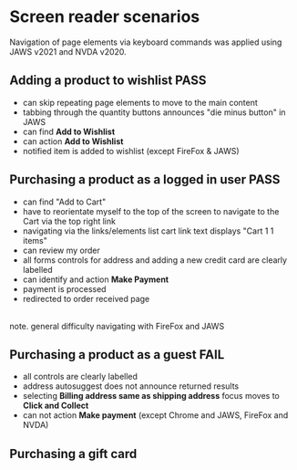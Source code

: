 # Screen reader scenarios
Navigation of page elements via keyboard commands was applied using JAWS v2021 and NVDA v2020.
## Adding a product to wishlist **PASS**
- can skip repeating page elements to move to the main content
- tabbing through the quantity buttons announces "die minus button" in JAWS
- can find **Add to Wishlist**
- can action **Add to Wishlist**
- notified item is added to wishlist (except FireFox & JAWS)
## Purchasing a product as a logged in user **PASS**
- can find "Add to Cart"
- have to reorientate myself to the top of the screen to navigate to the Cart via the top right link
- navigating via the links/elements list cart link text displays "Cart 1 1 items"
- can review my order
- all forms controls for address and adding a new credit card are clearly labelled
- can identify and action **Make Payment**
- payment is processed
- redirected to order received page

<br>note. general difficulty navigating with FireFox and JAWS
## Purchasing a product as a guest **FAIL**
- all controls are clearly labelled
- address autosuggest does not announce returned results
- selecting **Billing address same as shipping address** focus moves to **Click and Collect**
- can not action **Make payment** (except Chrome and JAWS, FireFox and NVDA)
## Purchasing a gift card
